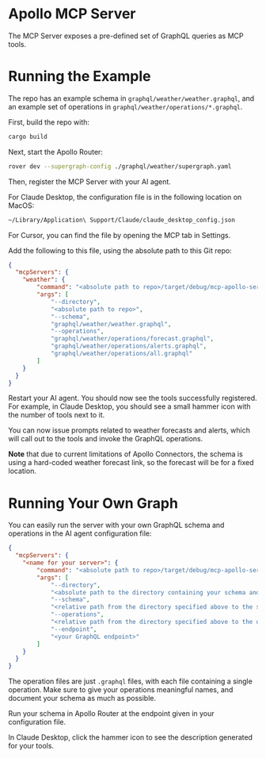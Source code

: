 # Apollo MCP Server

The MCP Server exposes a pre-defined set of GraphQL queries as MCP tools.

# Running the Example

The repo has an example schema in `graphql/weather/weather.graphql`, and an example set of operations in `graphql/weather/operations/*.graphql`.

First, build the repo with:

```sh
cargo build
```

Next, start the Apollo Router:

```sh
rover dev --supergraph-config ./graphql/weather/supergraph.yaml
```

Then, register the MCP Server with your AI agent.

For Claude Desktop, the configuration file is in the following location on MacOS:

```sh
~/Library/Application\ Support/Claude/claude_desktop_config.json
```

For Cursor, you can find the file by opening the MCP tab in Settings.

Add the following to this file, using the absolute path to this Git repo:

```json
{
  "mcpServers": {
    "weather": {
        "command": "<absolute path to repo>/target/debug/mcp-apollo-server",
        "args": [
            "--directory",
            "<absolute path to repo>",
            "--schema",
            "graphql/weather/weather.graphql",
            "--operations",
            "graphql/weather/operations/forecast.graphql",
            "graphql/weather/operations/alerts.graphql",
            "graphql/weather/operations/all.graphql"
        ]
    }
  }
}
```

Restart your AI agent. You should now see the tools successfully registered. For example, in Claude Desktop, you should see a small hammer icon with the number of tools next to it.

You can now issue prompts related to weather forecasts and alerts, which will call out to the tools and invoke the GraphQL operations.

**Note** that due to current limitations of Apollo Connectors, the schema is using a hard-coded weather forecast link, so the forecast will be for a fixed location.

# Running Your Own Graph

You can easily run the server with your own GraphQL schema and operations in the AI agent configuration file:

```json
{
  "mcpServers": {
    "<name for your server>": {
        "command": "<absolute path to repo>/target/debug/mcp-apollo-server",
        "args": [
            "--directory",
            "<absolute path to the directory containing your schema and operations file>",
            "--schema",
            "<relative path from the directory specified above to the schema>",
            "--operations",
            "<relative path from the directory specified above to the operation files>",
            "--endpoint",
            "<your GraphQL endpoint>"
        ]
    }
  }
}
```

The operation files are just `.graphql` files, with each file containing a single operation. Make sure to give your operations meaningful names, and document your schema as much as possible.

Run your schema in Apollo Router at the endpoint given in your configuration file.

In Claude Desktop, click the hammer icon to see the description generated for your tools.

